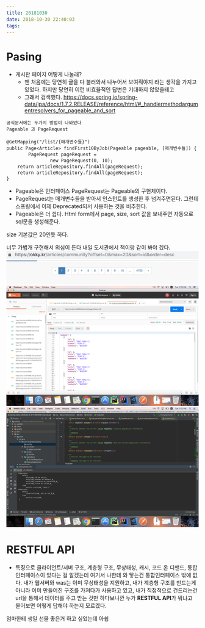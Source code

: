 ```yaml
---
title: 20181030
date: 2018-10-30 22:40:03
tags:
---
```


# Pasing
- 게시판 페이지 어떻게 나눌래?
    - 맨 처음에는 당연히 글을 다 불러와서 나누어서 보여줘야지 라는 생각을 가지고 있었다. 하지만 당연히 이런 비효율적인 답변은 기대하지 
    않았을테고
    - 그래서 검색했다.
    https://docs.spring.io/spring-data/jpa/docs/1.7.2.RELEASE/reference/html/#_handlermethodargumentresolvers_for_pageable_and_sort
```
공식문서에는 두가지 방법이 나와있다
Pageable 과 PageRequest

@GetMapping("/list/{매개변수들}")
public Page<Article> findFirst10ByJob(Pageable pageable, [매개변수들]) {
		PageRequest pageRequest =
				new PageRequest(0, 10);
	return articleRepository.findAll(pageRequest);
	return articleRepository.findAll(pageRequest);
}
```
- Pageable은 인터페이스 PageRequest는 Pageable의 구현체이다.
- PageRequest는 매개변수들을 받아서 인스턴트를 생성한 후 넘겨주면된다. 그런데 스프링에서 이제 Deprecated되서 사용하는 것을 비추한다.
- Pageable은 더 쉽다. Html form에서 page, size, sort 값을
보내주면 자동으로 sql문을 생성해준다.

size 기본값은 20인듯 하다.

너무 가볍개 구현해서 의심이 든다 내일 도서관에서 책이랑 같이 봐야 겠다.
![](https://github.com/masterhwan/masterhwan.github.io/blob/master/2018/10/30/20181030/Screen%20Shot%202018-10-30%20at%2010.39.30%20PM.png?raw=true)
![](https://github.com/masterhwan/masterhwan.github.io/blob/master/2018/10/30/20181030/Screen%20Shot%202018-10-30%20at%2010.39.35%20PM.png?raw=true)
![](https://github.com/masterhwan/masterhwan.github.io/blob/master/2018/10/30/20181030/Screen%20Shot%202018-10-30%20at%2011.12.44%20PM.png?raw=true)
![](https://github.com/masterhwan/masterhwan.github.io/blob/master/2018/10/30/20181030/Screen%20Shot%202018-10-30%20at%2011.12.56%20PM.png?raw=true)

# RESTFUL API
- 특징으로 클라이언트/서버 구조, 계층형 구조, 무상태성, 캐시, 코드 온 디맨드, 통합 인터페이스이 있다는 걸 알겠는데 여기서 나한테 와 닿는건 통합인터페이스 밖에 없다. 내가 웹서버와 was는 이미 무상태성을 지원하고, 내가 계층형 구조를 만드는게 아니라 이미 만들어진 구조를 가져다가 사용하고 있고, 내가 직접적으로 건드리는건 url을 통해서 데이터를 주고 받는 것만 하다보니깐 누가 **RESTFUL API**가 뭐냐고 물어보면 어떻게 답해야 하는지 모르겠다.

엄마한테 생일 선물 좋은거 하고 싶었는데 아쉽